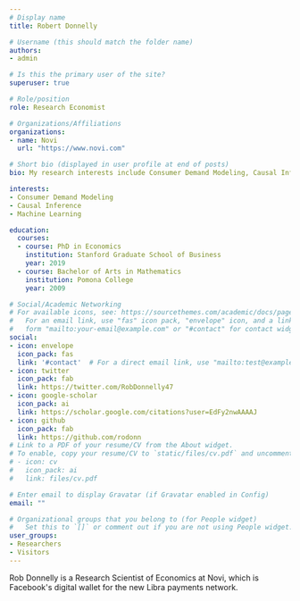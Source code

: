 ```yaml
---
# Display name
title: Robert Donnelly

# Username (this should match the folder name)
authors:
- admin

# Is this the primary user of the site?
superuser: true

# Role/position
role: Research Economist

# Organizations/Affiliations
organizations:
- name: Novi
  url: "https://www.novi.com"

# Short bio (displayed in user profile at end of posts)
bio: My research interests include Consumer Demand Modeling, Causal Inference, Machine Learning.

interests:
- Consumer Demand Modeling
- Causal Inference 
- Machine Learning

education:
  courses:
  - course: PhD in Economics
    institution: Stanford Graduate School of Business
    year: 2019
  - course: Bachelor of Arts in Mathematics
    institution: Pomona College
    year: 2009

# Social/Academic Networking
# For available icons, see: https://sourcethemes.com/academic/docs/page-builder/#icons
#   For an email link, use "fas" icon pack, "envelope" icon, and a link in the
#   form "mailto:your-email@example.com" or "#contact" for contact widget.
social:
- icon: envelope
  icon_pack: fas
  link: '#contact'  # For a direct email link, use "mailto:test@example.org".
- icon: twitter
  icon_pack: fab
  link: https://twitter.com/RobDonnelly47
- icon: google-scholar
  icon_pack: ai
  link: https://scholar.google.com/citations?user=EdFy2nwAAAAJ
- icon: github
  icon_pack: fab
  link: https://github.com/rodonn
# Link to a PDF of your resume/CV from the About widget.
# To enable, copy your resume/CV to `static/files/cv.pdf` and uncomment the lines below.
# - icon: cv
#   icon_pack: ai
#   link: files/cv.pdf

# Enter email to display Gravatar (if Gravatar enabled in Config)
email: ""

# Organizational groups that you belong to (for People widget)
#   Set this to `[]` or comment out if you are not using People widget.
user_groups:
- Researchers
- Visitors
---
```


Rob Donnelly is a Research Scientist of Economics at Novi, which is Facebook's digital wallet for the new Libra payments network.

